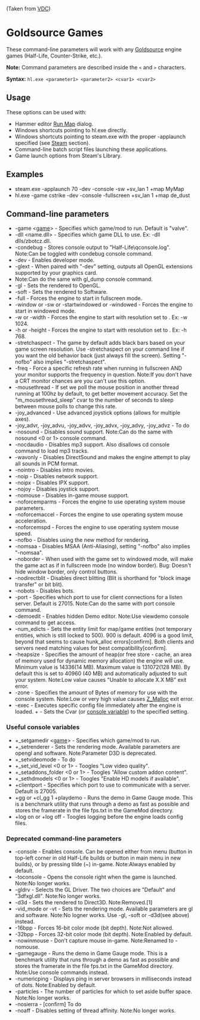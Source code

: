 (Taken from [VDC](https://developer.valvesoftware.com/wiki/Command_Line_Options))

# Goldsource Games

These command-line parameters will work with any [Goldsource](https://developer.valvesoftware.com/wiki/Goldsource) engine games (Half-Life, Counter-Strike, etc.).

**Note:** Command parameters are described inside the `<` and `>` characters.

**Syntax:** `hl.exe <parameter1> <parameter2> <cvar1> <cvar2>`

## Usage

These options can be used with:

   * Hammer editor [Run Map](https://developer.valvesoftware.com/wiki/Hammer_Run_Map_Normal) dialog.
   * Windows shortcuts pointing to hl.exe directly.
   * Windows shortcuts pointing to steam.exe with the proper -applaunch <AppID> specified (see [Steam](https://developer.valvesoftware.com/wiki/Command_Line_Options#Steam_.28Windows.29) section).
   * Command-line batch script files launching these applications.
   * Game launch options from Steam's Library.

## Examples

   * steam.exe -applaunch 70 -dev -console -sw +sv_lan 1 +map MyMap
   * hl.exe -game cstrike -dev -console -fullscreen +sv_lan 1 +map de_dust

## Command-line parameters

   * -game <[game](https://developer.valvesoftware.com/wiki/Game_Name_Abbreviations)> - Specifies which game/mod to run. Default is "valve".
   * -dll <name.dll> - Specifies which game DLL to use. Ex: -dll dlls/zbotcz.dll.
   * -condebug - Stores console output to "Half-Life\qconsole.log".
    Note:Can be toggled with condebug console command.
   * -dev - Enables developer mode.
   * -glext - When paired with "-dev" setting, outputs all OpenGL extensions supported by your graphics card.
   * Note:Can do the same with gl_dump console command.
   * -gl - Sets the rendered to OpenGL.
   * -soft - Sets the rendered to Software.
   * -full - Forces the engine to start in fullscreen mode.
   * -window or -sw or -startwindowed or -windowed - Forces the engine to start in windowed mode.
   * -w <width> or -width <width> - Forces the engine to start with resolution set to <width>. Ex: -w 1024.
   * -h <height> or -height <height>- Forces the engine to start with resolution set to <height>. Ex: -h 768.
   * -stretchaspect - The game by default adds black bars based on your game screen resolution. Use -stretchaspect on your command line if you want the old behavior back (just always fill the screen). Setting "-nofbo" also implies "-stretchaspect".
   * -freq <variable> - Force a specific refresh rate when running in fullscreen AND your monitor supports the frequency in question.
    Note:If you don't have a CRT monitor chances are you can't use this option.
   * -mousethread - If set we poll the mouse position in another thread running at 100hz by default, to get better movement accuracy. Set the "m_mousethread_sleep" cvar to the number of seconds to sleep between mouse polls to change this rate.
   * -joy_advanced - Use advanced joystick options (allows for multiple axes).
   * -joy_advr, -joy_advu, -joy_advv, -joy_advx, -joy_advy, -joy_advz - To do
   * -nosound - Disables sound support.
    Note:Can do the same with nosound <0 or 1> console command.
   * -nocdaudio - Disables mp3 support. Also disallows cd console command to load mp3 tracks.
   * -wavonly - Disables DirectSound and makes the engine attempt to play all sounds in PCM format.
   * -nointro - Disables intro movies.
   * -noip - Disables network support.
   * -noipx - Disables IPX support.
   * -nojoy - Disables joystick support.
   * -nomouse - Disables in-game mouse support.
   * -noforcemparms - Forces the engine to use operating system mouse parameters.
   * -noforcemaccel - Forces the engine to use operating system mouse acceleration.
   * -noforcemspd - Forces the engine to use operating system mouse speed.
   * -nofbo - Disables using the new method for rendering.
   * -nomsaa - Disables MSAA (Anti-Aliasing), setting "-nofbo" also implies "-nomsaa".
   * -noborder - When used with the game set to windowed mode, will make the game act as if in fullscreen mode (no window border).
    Bug:
    Doesn't hide window border, only control buttons.
   * -nodirectblit - Disables direct blitting (Blit is shorthand for "block image transfer" or bit blit).
   * -nobots - Disables bots.
   * -port <port> - Specifies which port to use for client connections for a listen server. Default is 27015.
    Note:Can do the same with port console command.
   * -demoedit - Enables hidden Demo editor.
    Note:Use viewdemo console command to get access.
   * -num_edicts <variable> - Sets the entity limit for map/game entities (not temporary entities, which is still locked to 500). 900 is default. 4096 is a good limit, beyond that seems to cause hunk_alloc errors[confirm]. Both clients and servers need matching values for best compatibility[confirm].
   * -heapsize <kilobytes> - Specifies the amount of heap(or free store - cache, an area of memory used for dynamic memory allocation) the engine will use. Minimum value is 14336(14 MB). Maximum value is 131072(128 MB). By default this is set to 40960 (40 MB) and automatically adjusted to suit your system.
    Note:Low value causes "Unable to allocate X.X MB" exit error.
   * -zone <bytes> - Specifies the amount of Bytes of memory for use with the console system.
    Note:Low or very high value causes [Z_Malloc](https://developer.valvesoftware.com/wiki/Z_malloc) exit error.
   * -exec <file> - Executes specific config file immediately after the engine is loaded.
    +<console variable> <arg> - Sets the Cvar (or [console variable](https://developer.valvesoftware.com/wiki/Console_variable)) to the specified setting.

### Useful console variables

   * +_setgamedir <[game](https://developer.valvesoftware.com/wiki/Game_Name_Abbreviations)> - Specifies which game/mod to run.
   * +_setrenderer <variable> - Sets the rendering mode. Available parameters are opengl and software.
    Note:Parameter D3D is deprecated.
   * +_setvideomode - To do
   * +_set_vid_level <0 or 1> - Toogles "Low video quality".
   * +_setaddons_folder <0 or 1> - Toogles "Allow custom addon content".
   * +_sethdmodels <0 or 1> - Toogles "Enable HD models if available".
   * +clientport <port> - Specifies which port to use to communicate with a server. Default is 27005.
   * +gg <demoname> or +cl_gg 1 +playdemo <demoname> - Runs the demo in Game Gauge mode. This is a benchmark utility that runs through a demo as fast as possible and stores the framerate in the file fps.txt in the GameMod directory.
   * +log on or +log off - Toogles logging before the engine loads config files.

### Deprecated command-line parameters

   * -console - Enables console. Can be opened either from menu (button in top-left corner in old Half-Life builds or button in main menu in new builds), or by pressing tilde (~) in-game.
    Note:Always enabled by default.
   * -toconsole - Opens the console right when the game is launched.
    Note:No longer works.
   * -gldrv <driver name> - Selects the GL Driver. The two choices are "Default" and "3dfxgl.dll".
    Note:No longer works.
   * -d3d - Sets the rendered to Direct3D.
    Note:Removed.[1]
   * -vid_mode <variable> or -vt <variable> - Sets the rendering mode. Available parameters are gl and software.
    Note:No logner works. Use -gl, -soft or -d3d(see above) instead.
   * -16bpp - Forces 16-bit color mode (bit depth).
    Note:Not allowed.
   * -32bpp - Forces 32-bit color mode (bit depth).
    Note:Enabled by default.
   * -nowinmouse - Don't capture mouse in-game.
    Note:Renamed to -nomouse.
   * -gamegauge <demoname> - Runs the demo in Game Gauge mode. This is a benchmark utility that runs through a demo as fast as possible and stores the framerate in the file fps.txt in the GameMod directory.
    Note:Use console commands instead.
   * -numericping - Displays ping in server browsers in milliseconds instead of dots.
    Note:Enabled by default.
   * -particles <variable> - The number of particles for which to set aside buffer space.
    Note:No longer works.
   * -nosierra - [confirm] To do
   * -noaff - Disables setting of thread affinity.
    Note:No longer works.
